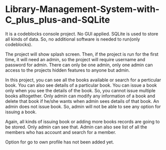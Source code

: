 # Library-Management-System-with-C_plus_plus-and-SQLite

It is a codeblocks console project. No GUI applied. SQLite is used to store all kinds of data. So, no additional software is needed to run(only codeblocks).

The project will show splash screen. Then, if the project is run for the first time, it will need an admin, so the project will require username and password for admin. There can only be one admin, only one admin can access to the projects hidden features to anyone but admin.

In this project, you can see all the books available or search for a perticular book. You can also see details of a particular book. You can issue a book only when you see the details of the book. So, you cannot issue multiple books alltogether. Only admin can modify any information of a book and delete that book if he/she wants when admin sees details of that book. An admin does not issue book. So, admin will not be able to see any option for issuing a book.

Again, all kinds of issuing book or adding more books records are going to be stored. Only admin can see that. Admin can also see list of all the members who has account and search for a member. 

Option for go to own profile has not been added yet.
